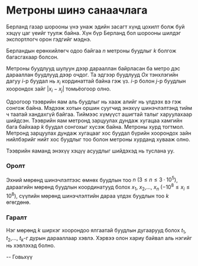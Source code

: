 Метроны шинэ санаачлага
=======================
Берланд газар шорооны үнэ унаж эдийн засагт хүнд цохилт болж буй хэцүү цаг үеийг туулж байна. Хүн бүр Берланд бол шорооны шилдэг экспортлогч орон гэдгийг мэднэ.

Берландын ерөнхийлөгч одоо байгаа $n$ метроны буудлыг $k$ болгож багасгахаар болсон.

Метроны буудлууд шулуун дээр дарааллан байрласан ба метро дэс дарааллан буудлууд дээр очдог. Та эдгээр буудлууд $Ox$ тэнхлэгийн дагуу $i$-р буудал нь $x_i$ кординаттай байна гэж үз. $i$-р болон $j$-р буудлын хоорондох зайг $|x_i-x_j|$ томьёогоор олно.

Одоогоор тээврийн яам аль буудлыг нь хааж алийг нь үлдээх вэ гэж сонгож байна. Мэдээж хотын оршин суугчид энэхүү шинэчлэлтэнд тийм ч таатай хандахгүй байгаа. Тиймээс хүмүүст ашигтай талыг харуулахаар шийдсэн. Тээврийн яам метронд зарцуулах дундаж хугацаа хамгийн бага байхаар $k$ буудал сонгохыг хүсэж байна.
Метроны хурд тогтмол. Метронд зарцуулах дундаж хугацааг  хос буудал бүрийн хоорондох зайн нийлбэрийг нийт хос буудлыг тоо болон метроны хурданд хувааж олно.

Тээврийн яаманд энэхүү хэцүү асуудлыг шийдэхэд нь туслана уу.

### Оролт
Эхний мөрөнд шинэчлэлтээс өмнөх буудлын тоо $n\ (3 ≤ n ≤ 3·10^5)$, дараагийн мөрөнд буудлын координатууд болох $x_1$, $x_2$,..., $x_n$ $(-10^8≤x_i≤10^8)$, сүүлийн мөрөнд шинэчлэлтийн дараа үлдэх буудлын тоо $k$ өгөгдөнө.

### Гаралт
Нэг мөрөнд $k$ ширхэг хоорондоо ялгаатай буудлын дугаарууд болох $t_1$, $t_2$,..., $t_k$-г дурын дарааллаар хэвлэ. Хэрвээ олон хариу байвал аль нэгийг нь хэвлэхэд болно.

-- Говьхүү
